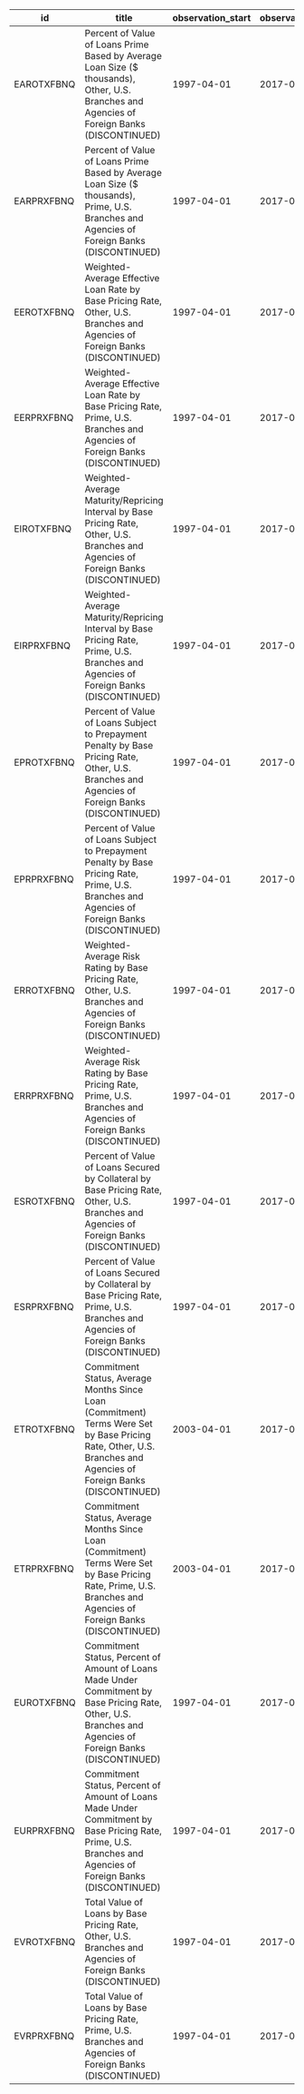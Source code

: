 | id         | title                                                                                                                                                            | observation_start   | observation_end   |
|------------|------------------------------------------------------------------------------------------------------------------------------------------------------------------|---------------------|-------------------|
| EAROTXFBNQ | Percent of Value of Loans Prime Based by Average Loan Size ($ thousands), Other, U.S. Branches and Agencies of Foreign Banks (DISCONTINUED)                      | 1997-04-01          | 2017-04-01        |
| EARPRXFBNQ | Percent of Value of Loans Prime Based by Average Loan Size ($ thousands), Prime, U.S. Branches and Agencies of Foreign Banks (DISCONTINUED)                      | 1997-04-01          | 2017-04-01        |
| EEROTXFBNQ | Weighted-Average Effective Loan Rate by Base Pricing Rate, Other, U.S. Branches and Agencies of Foreign Banks (DISCONTINUED)                                     | 1997-04-01          | 2017-04-01        |
| EERPRXFBNQ | Weighted-Average Effective Loan Rate by Base Pricing Rate, Prime, U.S. Branches and Agencies of Foreign Banks (DISCONTINUED)                                     | 1997-04-01          | 2017-04-01        |
| EIROTXFBNQ | Weighted-Average Maturity/Repricing Interval by Base Pricing Rate, Other, U.S. Branches and Agencies of Foreign Banks (DISCONTINUED)                             | 1997-04-01          | 2017-04-01        |
| EIRPRXFBNQ | Weighted-Average Maturity/Repricing Interval by Base Pricing Rate, Prime, U.S. Branches and Agencies of Foreign Banks (DISCONTINUED)                             | 1997-04-01          | 2017-04-01        |
| EPROTXFBNQ | Percent of Value of Loans Subject to Prepayment Penalty by Base Pricing Rate, Other, U.S. Branches and Agencies of Foreign Banks (DISCONTINUED)                  | 1997-04-01          | 2017-04-01        |
| EPRPRXFBNQ | Percent of Value of Loans Subject to Prepayment Penalty by Base Pricing Rate, Prime, U.S. Branches and Agencies of Foreign Banks (DISCONTINUED)                  | 1997-04-01          | 2017-04-01        |
| ERROTXFBNQ | Weighted-Average Risk Rating by Base Pricing Rate, Other, U.S. Branches and Agencies of Foreign Banks (DISCONTINUED)                                             | 1997-04-01          | 2017-04-01        |
| ERRPRXFBNQ | Weighted-Average Risk Rating by Base Pricing Rate, Prime, U.S. Branches and Agencies of Foreign Banks (DISCONTINUED)                                             | 1997-04-01          | 2017-04-01        |
| ESROTXFBNQ | Percent of Value of Loans Secured by Collateral by Base Pricing Rate, Other, U.S. Branches and Agencies of Foreign Banks (DISCONTINUED)                          | 1997-04-01          | 2017-04-01        |
| ESRPRXFBNQ | Percent of Value of Loans Secured by Collateral by Base Pricing Rate, Prime, U.S. Branches and Agencies of Foreign Banks (DISCONTINUED)                          | 1997-04-01          | 2017-04-01        |
| ETROTXFBNQ | Commitment Status, Average Months Since Loan (Commitment) Terms Were Set by Base Pricing Rate, Other, U.S. Branches and Agencies of Foreign Banks (DISCONTINUED) | 2003-04-01          | 2017-04-01        |
| ETRPRXFBNQ | Commitment Status, Average Months Since Loan (Commitment) Terms Were Set by Base Pricing Rate, Prime, U.S. Branches and Agencies of Foreign Banks (DISCONTINUED) | 2003-04-01          | 2017-04-01        |
| EUROTXFBNQ | Commitment Status, Percent of Amount of Loans Made Under Commitment by Base Pricing Rate, Other, U.S. Branches and Agencies of Foreign Banks (DISCONTINUED)      | 1997-04-01          | 2017-04-01        |
| EURPRXFBNQ | Commitment Status, Percent of Amount of Loans Made Under Commitment by Base Pricing Rate, Prime, U.S. Branches and Agencies of Foreign Banks (DISCONTINUED)      | 1997-04-01          | 2017-04-01        |
| EVROTXFBNQ | Total Value of Loans by Base Pricing Rate, Other, U.S. Branches and Agencies of Foreign Banks (DISCONTINUED)                                                     | 1997-04-01          | 2017-04-01        |
| EVRPRXFBNQ | Total Value of Loans by Base Pricing Rate, Prime, U.S. Branches and Agencies of Foreign Banks (DISCONTINUED)                                                     | 1997-04-01          | 2017-04-01        |